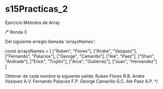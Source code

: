 # s15Practicas_2
Ejercicio Metodos de Array

/*
Ronda 3

Del siguiente arreglo llamada 'arraysNames':

const arraysNames = [
    ["Ruben", "Flores"],
    ["Andre", "Vazquez"],
    ["Fernando", "Palacios"],
    ["George", "Camarillo"],
    ["Ale", "Paez"],
    ["Shari", "Andrade"],
    ["Erick", "Trujillo"],
    ["Arce", "Gutiérrez"],
    ["Juan", "Hernandez"]
]

Obtener de cada nombre la siguiente salida:
Ruben Flores R.B.
Andre Vazquez A.V.
Fernando Palacios F.P.
George Camarillo G.C.
Ale Paez A.P.
*/
